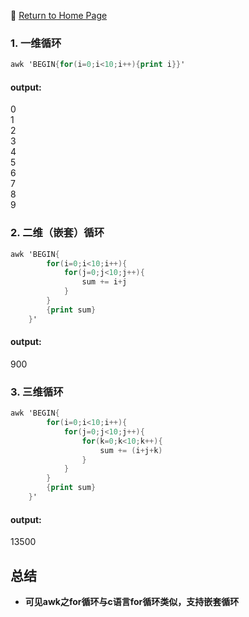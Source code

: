:hotel: [Return to Home Page](https://github.com/geophydog/geophydog.github.io/blob/master/README.md)  
### 1. 一维循环
```awk
awk 'BEGIN{for(i=0;i<10;i++){print i}}'
```
#### output:
0  
1  
2  
3  
4  
5  
6  
7  
8  
9  

### 2. 二维（嵌套）循环
```awk
awk 'BEGIN{
        for(i=0;i<10;i++){
            for(j=0;j<10;j++){
                sum += i+j
            }
        }
        {print sum}
    }'
```
#### output:
900

### 3. 三维循环
```awk
awk 'BEGIN{
        for(i=0;i<10;i++){
            for(j=0;j<10;j++){
                for(k=0;k<10;k++){
                    sum += (i+j+k)
                }
            }
        }
        {print sum}
    }'
```
#### output:
13500

## 总结
-    __可见awk之for循环与c语言for循环类似，支持嵌套循环__

